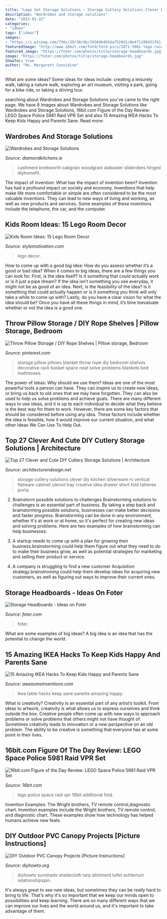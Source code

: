 ```yaml
---
title: "Lego Set Storage Solutions ~ Storage Cutlery Solutions Clever Diy Kitchen Silverware Rv Vertical Flatware Cabinet Utensil Tray Creative Idea Drawer Short Fold Talheres Porta"
description: "Wardrobes and storage solutions"
date: "2023-01-22"
categories:
- "ideas"
tags: ["ideas"]
images:
- "https://i.pinimg.com/736x/29/30/db/2930db4b5da7520d1c8e471199431f61--throw-pillow-storage-throw-pillows.jpg"
featuredImage: "http://www.16bit.com/fotd/fotd-pics/2071-5981-lego-raid-vpr-viper5.jpg"
featured_image: "https://foter.com/photos/title/storage-headboards.jpg"
image: "https://foter.com/photos/title/storage-headboards.jpg"
ShowToc: true
author: "Ms. Margarett Considine"
---
```



What are some ideas?
Some ideas for ideas include: creating a leisurely walk, taking a nature walk, exploring an art museum, visiting a park, going for a bike ride, or taking a driving tour.

	

		
searching about Wardrobes and Storage Solutions you've came to the right page. We have 8 Images about Wardrobes and Storage Solutions like Wardrobes and Storage Solutions, 16bit.com Figure of the Day Review: LEGO Space Police 5981 Raid VPR Set and also 15 Amazing IKEA Hacks To Keep Kids Happy and Parents Sane. Read more:
		
    
## Wardrobes And Storage Solutions

<img loading=lazy src="https://www.diamondkitchens.ie/assets/images/wardrobes/Alabaster-Surrey-Bedroom.jpg" onerror="this.onerror=null;this.src='https://tse4.mm.bing.net/th?id=OIP.q2qxkqjslycpvV9vN9i7wQHaE8&amp;pid=15.1';" alt="Wardrobes and Storage Solutions">

_Source: diamondkitchens.ie_

>cashmere knebworth oakgrain woodgrain alabaster sliderobes hinged diyhomefit. 

	

The impact of invention: What has the impact of invention been?
Invention has had a profound impact on society and economy. Inventions that help make life more comfortable or simple are often considered to be the most valuable inventions. They can lead to new ways of living and working, as well as new products and services. Some examples of these inventions include the telephone, the car, and the computer.

    
## Kids Room Ideas: 15 Lego Room Decor

<img loading=lazy src="https://cdn.homebnc.com/homeimg/2016/01/08-lovely-lego-loft-bed-room-for-kids-homebnc.jpg" onerror="this.onerror=null;this.src='https://tse3.mm.bing.net/th?id=OIP.uIwkFXiT-YywY9S08ao2-QHaEK&amp;pid=15.1';" alt="Kids Room Ideas: 15 Lego Room Decor">

_Source: stylemotivation.com_

>lego decor. 

	

How to come up with a good big idea: How do you assess whether it’s a good or bad idea?
When it comes to big ideas, there are a few things you can look for. First, is the idea itself? Is it something that could actually work or is it just a pipe dream? If the idea isn’t something you see everyday, it might not be as good of an idea. Next, is the feasibility of the idea? Is it something that could actually happen or is it something you think will only take a while to come up with? Lastly, do you have a clear vision for what the idea should be? Once you have all these things in mind, it’s time toevaluate whether or not the idea is a good one.

    
## Throw Pillow Storage / DIY Rope Shelves | Pillow Storage, Bedroom

<img loading=lazy src="https://i.pinimg.com/736x/29/30/db/2930db4b5da7520d1c8e471199431f61--throw-pillow-storage-throw-pillows.jpg" onerror="this.onerror=null;this.src='https://tse4.mm.bing.net/th?id=OIP.VfhBwwmgAwRXXFupwuigSwHaLH&amp;pid=15.1';" alt="Throw Pillow Storage / DIY Rope Shelves | Pillow storage, Bedroom">

_Source: pinterest.com_

>storage pillow pillows blanket throw rope diy bedroom shelves decorative rack basket space neat solve problems blankets bed mattresses. 

	

The power of ideas: Why should we use them?
Ideas are one of the most powerful tools a person can have. They can inspire us to create new ideas, or bring us back to old ones that we may have forgotten. They can also be used to help us solve problems and achieve goals. There are many different ways to use ideas, and it is up to each individual to decide what they believe is the best way for them to work. However, there are some key factors that should be considered before using any idea. These factors include whether the idea is feasible, how it would improve our current situation, and what other Ideas We Can Use To Help Out.

    
## Top 27 Clever And Cute DIY Cutlery Storage Solutions | Architecture

<img loading=lazy src="http://cdn.architecturendesign.net/wp-content/uploads/2015/05/AD-Cutlery-Storage-Ideas-9.jpg" onerror="this.onerror=null;this.src='https://tse2.mm.bing.net/th?id=OIP.B4U2sAq1jOyD8xnvn5PEbwHaJy&amp;pid=15.1';" alt="Top 27 Clever and Cute DIY Cutlery Storage Solutions | Architecture">

_Source: architecturendesign.net_

>storage cutlery solutions clever diy kitchen silverware rv vertical flatware cabinet utensil tray creative idea drawer short fold talheres porta. 

	

2. Brainstorm possible solutions to challenges
Brainstorming solutions to challenges is an essential part of business. By taking a step back and brainstorming possible solutions, businesses can make better decisions and faster progress. Brainstorming can be done in any environment, whether it's at work or at home, so it's perfect for creating new ideas and solving problems. Here are two examples of how brainstorming can help businesses: 
1. A startup needs to come up with a plan for growing their business.brainstorming could help them figure out what they need to do to make their business grow, as well as potential strategies for marketing and selling their product or service.

2. A company is struggling to find a new customer Acquisition strategy.brainstroming could help them develop ideas for acquiring new customers, as well as figuring out ways to improve their current ones.

    
## Storage Headboards - Ideas On Foter

<img loading=lazy src="https://foter.com/photos/title/storage-headboards.jpg" onerror="this.onerror=null;this.src='https://tse1.mm.bing.net/th?id=OIP.AjzKn9t7kSTN4x9J1oflwgHaLI&amp;pid=15.1';" alt="Storage Headboards - Ideas on Foter">

_Source: foter.com_

>foter. 

	

What are some examples of big ideas?
A big idea is an idea that has the potential to change the world.

    
## 15 Amazing IKEA Hacks To Keep Kids Happy And Parents Sane

<img loading=lazy src="http://www.awesomeinventions.com/wp-content/uploads/2015/01/art-supplies-table.jpg" onerror="this.onerror=null;this.src='https://tse2.mm.bing.net/th?id=OIP.rgHjQSbts38HjMU8rI7hPgHaJ4&amp;pid=15.1';" alt="15 Amazing IKEA Hacks To Keep Kids Happy and Parents Sane">

_Source: awesomeinventions.com_

>ikea table hacks keep sane parents amazing happy. 

	

What is creativity?
Creativity is an essential part of any artist’s toolkit. From ideas to artwork, creativity is what allows us to express ourselves and think outside the box. Creative people often come up with new ways to approach problems or solve problems that others might not have thought of. Sometimes creativity leads to innovation or a new perspective on an old problem. The ability to be creative is something that everyone has at some point in their lives.

    
## 16bit.com Figure Of The Day Review: LEGO Space Police 5981 Raid VPR Set

<img loading=lazy src="http://www.16bit.com/fotd/fotd-pics/2071-5981-lego-raid-vpr-viper5.jpg" onerror="this.onerror=null;this.src='https://tse1.mm.bing.net/th?id=OIP.AHQCiQTSCNqzgO_r4d1qiQHaFj&amp;pid=15.1';" alt="16bit.com Figure of the Day Review: LEGO Space Police 5981 Raid VPR Set">

_Source: 16bit.com_

>lego police space raid vpr 16bit additional fotd. 

	

Invention Examples: The Wright brothers, TV remote control,diagnostic chart.
Invention examples include the Wright brothers, TV remote control, and diagnostic chart. These examples show how technology has helped humans achieve new feats.

    
## DIY Outdoor PVC Canopy Projects [Picture Instructions]

<img loading=lazy src="https://www.diyhowto.org/wp-content/uploads/DIY-Outdoor-PVC-Canopy-Sunshade-DIYHowto.jpg" onerror="this.onerror=null;this.src='https://tse1.mm.bing.net/th?id=OIP.V0H8xezW9tvldMLg_bpNygHaJ8&amp;pid=15.1';" alt="DIY Outdoor PVC Canopy Projects [Picture Instructions]">

_Source: diyhowto.org_

>diyhowto sunshade shadecloth tarp allotment luifel achtertuin relationshipspin. 

	

It's always great to see new ideas, but sometimes they can be really hard to bring to life. That's why it's so important that we keep our minds open to possibilities and keep learning. There are so many different ways that we can improve our lives and the world around us, and it's important to take advantage of them.

